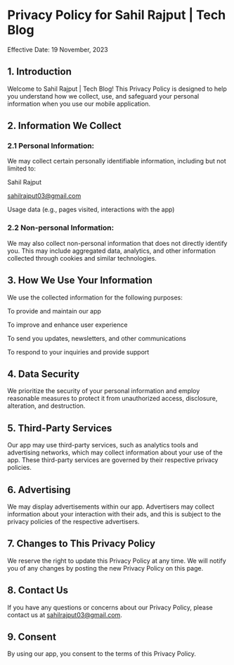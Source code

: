 # Privacy Policy for Sahil Rajput | Tech Blog

Effective Date: 19 November, 2023

## 1. Introduction

Welcome to Sahil Rajput \| Tech Blog! This Privacy Policy is designed to help you understand how we collect, use, and safeguard your personal information when you use our mobile application.

## 2. Information We Collect

### 2.1 Personal Information:

We may collect certain personally identifiable information, including but not limited to:

Sahil Rajput

sahilrajput03@gmail.com

Usage data (e.g., pages visited, interactions with the app)

### 2.2 Non-personal Information:

We may also collect non-personal information that does not directly identify you. This may include aggregated data, analytics, and other information collected through cookies and similar technologies.

## 3. How We Use Your Information

We use the collected information for the following purposes:

To provide and maintain our app

To improve and enhance user experience

To send you updates, newsletters, and other communications

To respond to your inquiries and provide support

## 4. Data Security

We prioritize the security of your personal information and employ reasonable measures to protect it from unauthorized access, disclosure, alteration, and destruction.

## 5. Third-Party Services

Our app may use third-party services, such as analytics tools and advertising networks, which may collect information about your use of the app. These third-party services are governed by their respective privacy policies.

## 6. Advertising

We may display advertisements within our app. Advertisers may collect information about your interaction with their ads, and this is subject to the privacy policies of the respective advertisers.

## 7. Changes to This Privacy Policy

We reserve the right to update this Privacy Policy at any time. We will notify you of any changes by posting the new Privacy Policy on this page.

## 8. Contact Us

If you have any questions or concerns about our Privacy Policy, please contact us at sahilrajput03@gmail.com.

## 9. Consent

By using our app, you consent to the terms of this Privacy Policy.
